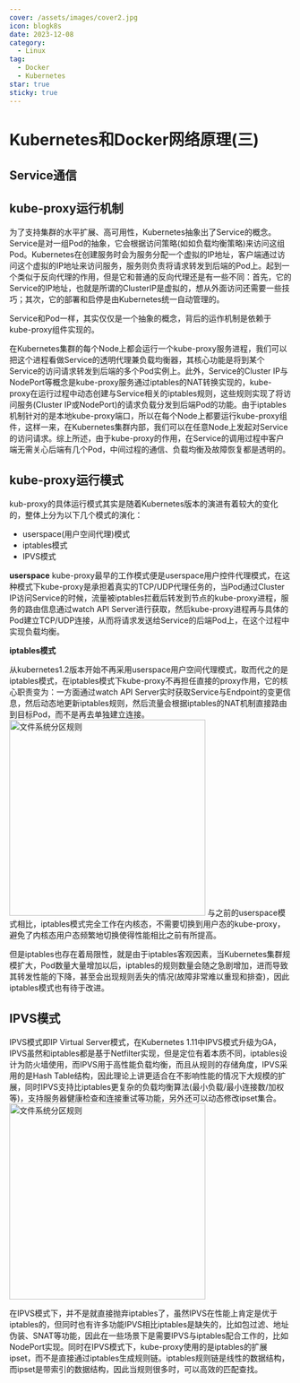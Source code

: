 ```yaml
---
cover: /assets/images/cover2.jpg
icon: blogk8s 
date: 2023-12-08
category:
  - Linux
tag:
  - Docker
  - Kubernetes
star: true
sticky: true
---
```


# Kubernetes和Docker网络原理(三)
## Service通信

## kube-proxy运行机制
为了支持集群的水平扩展、高可用性，Kubernetes抽象出了Service的概念。Service是对一组Pod的抽象，它会根据访问策略(如如负载均衡策略)来访问这组Pod。Kubernetes在创建服务时会为服务分配一个虚拟的IP地址，客户端通过访问这个虚拟的IP地址来访问服务，服务则负责将请求转发到后端的Pod上。起到一个类似于反向代理的作用，但是它和普通的反向代理还是有一些不同：首先，它的Service的IP地址，也就是所谓的ClusterIP是虚拟的，想从外面访问还需要一些技巧；其次，它的部署和启停是由Kubernetes统一自动管理的。

Service和Pod一样，其实仅仅是一个抽象的概念，背后的运作机制是依赖于kube-proxy组件实现的。

在Kubernetes集群的每个Node上都会运行一个kube-proxy服务进程，我们可以把这个进程看做Service的透明代理兼负载均衡器，其核心功能是将到某个Service的访问请求转发到后端的多个Pod实例上。此外，Service的Cluster IP与NodePort等概念是kube-proxy服务通过iptables的NAT转换实现的，kube-proxy在运行过程中动态创建与Service相关的iptables规则，这些规则实现了将访问服务(Cluster IP或NodePort)的请求负载分发到后端Pod的功能。由于iptables机制针对的是本地kube-proxy端口，所以在每个Node上都要运行kube-proxy组件，这样一来，在Kubernetes集群内部，我们可以在任意Node上发起对Service的访问请求。综上所述，由于kube-proxy的作用，在Service的调用过程中客户端无需关心后端有几个Pod，中间过程的通信、负载均衡及故障恢复都是透明的。

## kube-proxy运行模式
kub-proxy的具体运行模式其实是随着Kubernetes版本的演进有着较大的变化的，整体上分为以下几个模式的演化：
 - userspace(用户空间代理)模式
 - iptables模式
 - IPVS模式

**userspace**
kube-proxy最早的工作模式便是userspace用户控件代理模式，在这种模式下kube-proxy是承担着真实的TCP/UDP代理任务的，当Pod通过Cluster IP访问Service的时候，流量被iptables拦截后转发到节点的kube-proxy进程，服务的路由信息通过watch API Server进行获取，然后kube-proxy进程再与具体的Pod建立TCP/UDP连接，从而将请求发送给Service的后端Pod上，在这个过程中实现负载均衡。

**iptables模式**

从kubernetes1.2版本开始不再采用userspace用户空间代理模式，取而代之的是iptables模式，在iptables模式下kube-proxy不再担任直接的proxy作用，它的核心职责变为：一方面通过watch API Server实时获取Service与Endpoint的变更信息，然后动态地更新iptables规则，然后流量会根据iptables的NAT机制直接路由到目标Pod，而不是再去单独建立连接。
<img src="/assets/images/k8s4-1.png" title="文件系统分区规则" width="350"/>
与之前的userspace模式相比，iptables模式完全工作在内核态，不需要切换到用户态的kube-proxy，避免了内核态用户态频繁地切换使得性能相比之前有所提高。

但是iptables也存在着局限性，就是由于iptables客观因素，当Kubernetes集群规模扩大，Pod数量大量增加以后，iptables的规则数量会随之急剧增加，进而导致其转发性能的下降，甚至会出现规则丢失的情况(故障非常难以重现和排查)，因此iptables模式也有待于改进。

## IPVS模式
IPVS模式即IP Virtual Server模式，在Kubernetes 1.11中IPVS模式升级为GA，IPVS虽然和iptables都是基于Netfilter实现，但是定位有着本质不同，iptables设计为防火墙使用，而IPVS用于高性能负载均衡，而且从规则的存储角度，IPVS采用的是Hash Table结构，因此理论上讲更适合在不影响性能的情况下大规模的扩展，同时IPVS支持比iptables更复杂的负载均衡算法(最小负载/最小连接数/加权等)，支持服务器健康检查和连接重试等功能，另外还可以动态修改ipset集合。
<img src="/assets/images/k8s4-2.png" title="文件系统分区规则" width="350"/>

在IPVS模式下，并不是就直接抛弃iptables了，虽然IPVS在性能上肯定是优于iptables的，但同时也有许多功能IPVS相比iptables是缺失的，比如包过滤、地址伪装、SNAT等功能，因此在一些场景下是需要IPVS与iptables配合工作的，比如NodePort实现。同时在IPVS模式下，kube-proxy使用的是iptables的扩展ipset，而不是直接通过iptables生成规则链。iptables规则链是线性的数据结构，而ipset是带索引的数据结构，因此当规则很多时，可以高效的匹配查找。